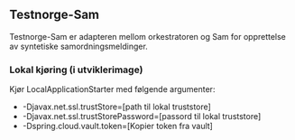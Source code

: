 ## Testnorge-Sam
Testnorge-Sam er adapteren mellom orkestratoren og Sam for opprettelse av syntetiske samordningsmeldinger.

### Lokal kjøring (i utviklerimage)
Kjør LocalApplicationStarter med følgende argumenter:
 - -Djavax.net.ssl.trustStore=[path til lokal truststore]
 - -Djavax.net.ssl.trustStorePassword=[passord til lokal truststore]
 - -Dspring.cloud.vault.token=[Kopier token fra vault]